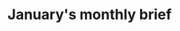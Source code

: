 ---
layout: post
categories: HSV
title: "January's monthly brief"
title_link: "https://sendy.newgazette.co/w/NHNB9mKNt6WW8DSBjW892GTw"
---